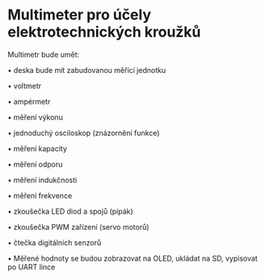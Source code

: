 # Multimeter pro účely elektrotechnických kroužků



Multimetr bude umět:

•	deska bude mít zabudovanou měřící jednotku

•	voltmetr

•	ampérmetr

•	měření výkonu

•	jednoduchý osciloskop (znázornění funkce)

•	měření kapacity

•	měření odporu

•	měření indukčnosti

•	měření frekvence

•	zkoušečka LED diod a spojů (pípák)

•	zkoušečka PWM zařízení (servo motorů)

•	čtečka digitálních senzorů

•	Měřené hodnoty se budou zobrazovat na OLED, ukládat na SD, vypisovat po UART lince
